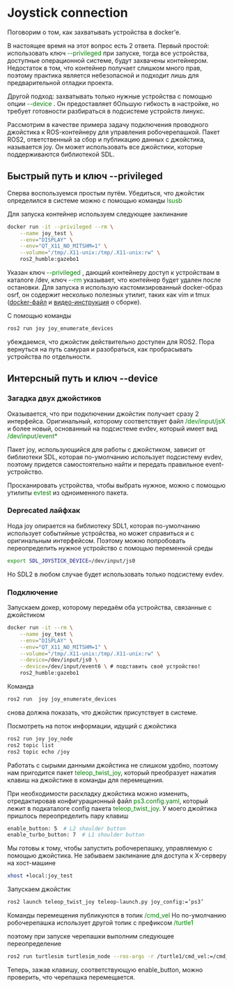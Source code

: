 # Joystick connection
Поговорим о том, как захватывать устройства в docker’е. 

В настоящее время на этот вопрос есть 2 ответа. Первый простой: использовать ключ <span style="color: green;">--privileged </span> при запуске, тогда все устройства, доступные операционной системе, будут захвачены контейнером. Недостаток в том, что контейнер получает слишком много прав, поэтому практика является небезопасной и подходит лишь для предварительной отладки проекта. 

Другой подход: захватывать только нужные устройства с помощью опции <span style="color: green;"> --device </span>. Он предоставляет бОльшую гибкость в настройке, но требует готовности разбираться в подсистеме устройств линукс. 

Рассмотрим в качестве примера задачу подключения проводного джойстика к ROS-контейнеру для управления робочерепашкой. Пакет ROS2, ответственный за сбор и публикацию данных с джойстика, называется joy. Он может использовать все джойстики, которые поддерживаются библиотекой  SDL. 

## Быстрый путь и ключ --privileged

Сперва воспользуемся простым путём. Убедиться, что джойстик определился в системе можно с помощью команды <span style="color: green;"> lsusb </span>

Для запуска контейнер используем следующее заклинание
```bash
docker run -it --privileged --rm \
    --name joy_test \
    --env="DISPLAY" \
    --env="QT_X11_NO_MITSHM=1" \
    --volume="/tmp/.X11-unix:/tmp/.X11-unix:rw" \
    ros2_humble:gazebo1
```

Указан ключ <span style="color: green;">--privileged </span>, дающий контейнеру доступ к устройствам в каталоге /dev, ключ <span style="color: green;">--rm </span> указывает, что контейнер будет удален после остановки. Для запуска я использую кастомизированный docker-образ osrf, он содержит несколько полезных утилит, таких как vim и tmux ([docker-файл](../meet_1_ROS2_into/Dockerfile) и [видео-инструкция](https://www.youtube.com/watch?v=9WIIvZ9qjjQ) о сборке).

С помощью команды 
```bash
ros2 run joy joy_enumerate_devices
```
убеждаемся, что джойстик действительно доступен для ROS2. Пора вернуться на путь самурая и разобраться, как пробрасывать устройства по отдельности.

## Интерсный путь и ключ --device

### Загадка двух джойстиков

Оказывается, что при подключении джойстик получает сразу 2 интерфейса. Оригинальный, которому соответствует файл <span style="color: green;">/dev/input/jsX</span> и более новый, основанный на подсистеме evdev, который имеет вид  <span style="color: green;">/dev/input/event*</span>

Пакет joy, использующийся для работы с джойстиком, зависит от библиотеки SDL, которая по-умолчанию использует подсистему evdev, поэтому придется самостоятельно найти и передать правильное event-устройство. 

Просканировать устройства, чтобы выбрать нужное, можно с помощью утилиты <span style="color: green;">evtest</span> из одноименного пакета.

### Deprecated лайфхак
Нода joy опирается на библиотеку SDL1, которая по-умолчанию использует событийные устройства, но может справиться и с оригинальным интерфейсом. Поэтому можно попробовать переопределить нужное устройство с помощью переменной среды
```bash
export SDL_JOYSTICK_DEVICE=/dev/input/js0
```
Но SDL2 в любом случае будет использовать только подсистему evdev.

### Подключение
Запускаем докер, которому передаём оба устройства, связанные с джойстиком

```bash
docker run -it --rm \
    --name joy_test \
    --env="DISPLAY" \
    --env="QT_X11_NO_MITSHM=1" \
    --volume="/tmp/.X11-unix:/tmp/.X11-unix:rw" \
    --device=/dev/input/js0 \
    --device=/dev/input/event6 \ # подставить своё устройство!
    ros2_humble:gazebo1
```

Команда 
```bash
ros2 run  joy joy_enumerate_devices
```
снова должна показать, что джойстик присутствует в системе. 

Посмотреть на поток информации, идущий с джойстика
```bash
ros2 run joy joy_node
ros2 topic list 
ros2 topic echo /joy 
```

Работать с сырыми данными  джойстика не слишком удобно, поэтому нам пригодится пакет <span style="color: green;">teleop_twist_joy</span>, который преобразует нажатия клавиш на джойстике в команды для перемещения. 

При необходимости раскладку  джойстика можно изменить, отредактировав конфигурационный файл <span style="color: green;">ps3.config.yaml</span>, который лежит в подкаталоге config пакета <span style="color: green;">teleop_twist_joy</span>. У моего джойтика пришлось переопределить пару клавиш

```bash
enable_button: 5  # L2 shoulder button
enable_turbo_button: 7  # L1 shoulder button
```

Мы готовы к тому, чтобы запустить робочерепашку, управляемую с помощью джойстика. Не забываем заклинание для доступа к X-серверу на хост-машине 
```bash
xhost +local:joy_test
```

Запускаем джойстик
```bash
ros2 launch teleop_twist_joy teleop-launch.py joy_config:=’ps3’
```

Команды перемещения публикуются в топик <span style="color: green;">/cmd_vel</span>
Но по-умолчанию робочерепашка использует другой топик с префиксом <span style="color: green;">/turtle1</span>

поэтому при запуске черепашки выполним следующее переопределение
```bash
ros2 run turtlesim turtlesim_node --ros-args -r /turtle1/cmd_vel:=/cmd_vel
```

Теперь, зажав клавишу, соответствующую enable_button, можно проверить, что черепашка перемещается.
